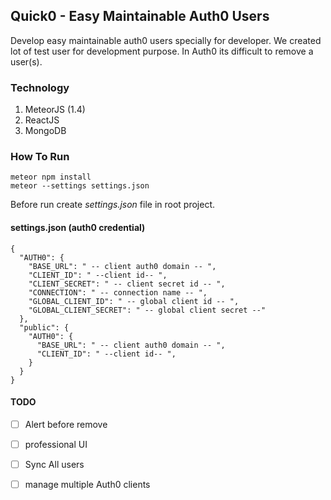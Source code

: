 ## Quick0 - Easy Maintainable Auth0 Users

Develop easy maintainable auth0 users specially for developer. We created lot of test user for development purpose. 
In Auth0 its difficult to remove a user(s).

### Technology

1. MeteorJS (1.4)
2. ReactJS
3. MongoDB

### How To Run
```
meteor npm install
meteor --settings settings.json
```

Before run create _settings.json_ file in root project.

 #### settings.json (auth0 credential)
```
{
  "AUTH0": {
    "BASE_URL": " -- client auth0 domain -- ",
    "CLIENT_ID": " --client id-- ",
    "CLIENT_SECRET": " -- client secret id -- ",
    "CONNECTION": " -- connection name -- ",
    "GLOBAL_CLIENT_ID": " -- global client id -- ",
    "GLOBAL_CLIENT_SECRET": " -- global client secret --"
  },
  "public": {
    "AUTH0": {
      "BASE_URL": " -- client auth0 domain -- ",
      "CLIENT_ID": " --client id-- ",
    }
  }
}
```

#### TODO
- [ ] Alert before remove
- [ ] professional UI
- [ ] Sync All users
- [ ] manage multiple Auth0 clients


